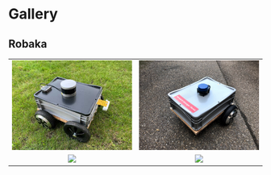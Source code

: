 # Gallery

## Robaka

| | |
|:-:|:-:|
| <img src="img/robaka.jpg" width="400"/> | <img src="img/robaka2.png" width="400"/> |
| <a href="https://www.youtube.com/watch?v=KP6Jw8Xr8P8"><img src="https://img.youtube.com/vi/KP6Jw8Xr8P8/0.jpg" width="800"/></a> | <a href="https://www.youtube.com/watch?v=KbH6WZnc5S4"><img src="https://img.youtube.com/vi/KbH6WZnc5S4/0.jpg" width="800"/></a> |

